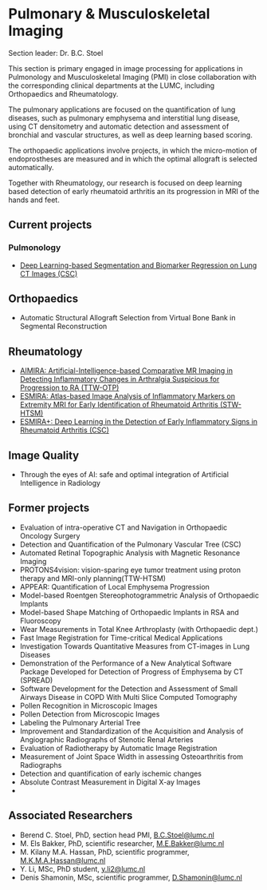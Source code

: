 # Pulmonary & Musculoskeletal Imaging

Section leader: Dr. B.C. Stoel

This section is primary engaged in image processing for applications in Pulmonology and Musculoskeletal Imaging (PMI) in close collaboration with the corresponding clinical departments at the LUMC, including Orthopaedics and Rheumatology.

The pulmonary applications are focused on the quantification of lung diseases, such as pulmonary emphysema and interstitial lung disease, using CT densitometry and automatic detection and assessment of bronchial and vascular structures, as well as deep learning based scoring.

The orthopaedic applications involve projects, in which the micro-motion of endoprostheses are measured and in which the optimal allograft is selected automatically.

Together with Rheumatology, our research is focused on deep learning based detection of early rheumatoid arthritis an its progression in MRI of the hands and feet.

## Current projects
### Pulmonology
- [Deep Learning-based Segmentation and Biomarker Regression on Lung CT Images (CSC)](pmi/Deep%20learning%20based%20Segmentation%20and%20biomarker%20regression%20on%20lung%20CT%20Images.md)
## Orthopaedics
- Automatic Structural Allograft Selection from Virtual Bone Bank in Segmental Reconstruction
## Rheumatology
- [AIMIRA: Artificial-Intelligence-based Comparative MR Imaging in Detecting Inflammatory Changes in Arthralgia Suspicious for Progression to RA (TTW-OTP)](pmi/AIMIRA.md)
- [ESMIRA: Atlas-based Image Analysis of Inflammatory Markers on Extremity MRI for Early Identification of Rheumatoid Arthritis (STW-HTSM)](pmi/ESMIRA.md)
- [ESMIRA+: Deep Learning in the Detection of Early Inflammatory Signs in Rheumatoid Arthritis (CSC)](pmi/ESMIRA+.md)
## Image Quality
- Through the eyes of AI: safe and optimal integration of Artificial Intelligence in Radiology
## Former projects
- Evaluation of intra-operative CT and Navigation in Orthopaedic Oncology Surgery
- Detection and Quantification of the Pulmonary Vascular Tree (CSC)
- Automated Retinal Topographic Analysis with Magnetic Resonance Imaging
- PROTONS4vision: vision-sparing eye tumor treatment using proton therapy and MRI-only planning(TTW-HTSM)
- APPEAR: Quantification of Local Emphysema Progression
- Model-based Roentgen Stereophotogrammetric Analysis of Orthopaedic Implants
- Model-based Shape Matching of Orthopaedic Implants in RSA and Fluoroscopy
- Wear Measurements in Total Knee Arthroplasty (with Orthopaedic dept.)
- Fast Image Registration for Time-critical Medical Applications
- Investigation Towards Quantitative Measures from CT-images in Lung Diseases
- Demonstration of the Performance of a New Analytical Software Package Developed for Detection of Progress of Emphysema by CT (SPREAD)
- Software Development for the Detection and Assessment of Small Airways Disease in COPD With Multi Slice Computed Tomography
- Pollen Recognition in Microscopic Images
- Pollen Detection from Microscopic Images
- Labeling the Pulmonary Arterial Tree
- Improvement and Standardization of the Acquisition and Analysis of Angiographic Radiographs of Stenotic Renal Arteries
- Evaluation of Radiotherapy by Automatic Image Registration
- Measurement of Joint Space Width in assessing Osteoarthritis from Radiographs
- Detection and quantification of early ischemic changes
- Absolute Contrast Measurement in Digital X-ay Images
-
## Associated Researchers
* Berend C. Stoel, PhD, section head PMI, B.C.Stoel@lumc.nl
* M. Els Bakker, PhD, scientific researcher, M.E.Bakker@lumc.nl
* M. Kilany M.A. Hassan, PhD, scientific programmer, M.K.M.A.Hassan@lumc.nl
* Y. Li, MSc, PhD student, y.li2@lumc.nl
* Denis Shamonin, MSc, scientific programmer, D.Shamonin@lumc.nl
